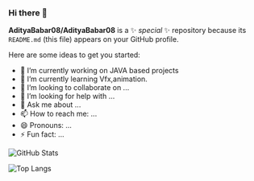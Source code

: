 ### Hi there 👋


**AdityaBabar08/AdityaBabar08** is a ✨ _special_ ✨ repository because its `README.md` (this file) appears on your GitHub profile.

Here are some ideas to get you started:

- 🔭 I’m currently working on JAVA based projects
- 🌱 I’m currently learning Vfx,animation.
- 👯 I’m looking to collaborate on ...
- 🤔 I’m looking for help with ...
- 💬 Ask me about ...
- 📫 How to reach me: ...
- 😄 Pronouns: ...
- ⚡ Fun fact: ...


![GitHub Stats](https://github-readme-stats.vercel.app/api?username=AdityaBabar08&theme=dark)

![Top Langs](https://github-readme-stats.vercel.app/api/top-langs/?username=AdityaBabar08&layout=compact&theme=dark)


